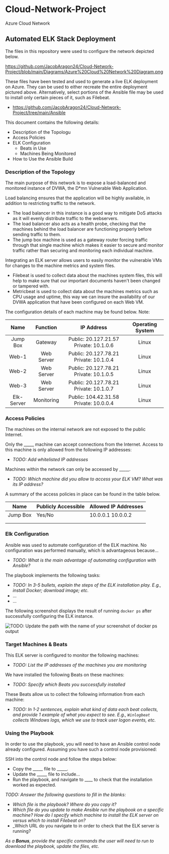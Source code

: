# Cloud-Network-Project
Azure Cloud Network

## Automated ELK Stack Deployment

The files in this repository were used to configure the network depicted below.

https://github.com/JacobAragon24/Cloud-Network-Project/blob/main/Diagrams/Azure%20Cloud%20Network%20Diagram.png

These files have been tested and used to generate a live ELK deployment on Azure. They can be used to either recreate the entire deployment pictured above. Alternatively, select portions of the Ansible file may be used to install only certain pieces of it, such as Filebeat.

  - https://github.com/JacobAragon24/Cloud-Network-Project/tree/main/Ansible

This document contains the following details:
- Description of the Topologu
- Access Policies
- ELK Configuration
  - Beats in Use
  - Machines Being Monitored
- How to Use the Ansible Build


### Description of the Topology

The main purpose of this network is to expose a load-balanced and monitored instance of DVWA, the D*mn Vulnerable Web Application.

Load balancing ensures that the application will be highly available, in addition to restricting traffic to the network.
- The load balancer in this instance is a good way to mitigate DoS attacks as it will evenly distribute traffic to the webservers. 
- The load balancer also acts as a health probe, checking that the machines behind the load balancer are functioning properly before sending traffic to them. 
- The jump box machine is used as a gateway router forcing traffic through that single machine which makes it easier to secure and monitor traffic rather than securing and monitoring each individual machine.

Integrating an ELK server allows users to easily monitor the vulnerable VMs for changes to the machine metrics and system files.
- Filebeat is used to collect data about the machines system files, this will help to make sure that our important documents haven't been changed or tampered with. 
- Metricbeat is used to collect data about the machines metrics such as CPU usage and uptime, this way we can insure the availability of our DVWA application that have been configured on each Web VM. 

The configuration details of each machine may be found below.
Note: 

|    Name    |  Function  |               IP Address               | Operating System |
|:----------:|:----------:|:--------------------------------------:|:----------------:|
| Jump Box   |   Gateway  | Public: 20.127.21.57 Private: 10.1.0.6 |       Linux      |
|    Web-1   | Web Server | Public: 20.127.78.21 Private: 10.1.0.4 |       Linux      |
|    Web-2   | Web Server | Public: 20.127.78.21 Private: 10.1.0.5 |       Linux      |
|    Web-3   | Web Server | Public: 20.127.78.21 Private: 10.1.0.7 |       Linux      |
| Elk-Server | Monitoring | Public: 104.42.31.58 Private: 10.0.0.4 |       Linux      |

### Access Policies

The machines on the internal network are not exposed to the public Internet. 

Only the _____ machine can accept connections from the Internet. Access to this machine is only allowed from the following IP addresses:
- _TODO: Add whitelisted IP addresses_

Machines within the network can only be accessed by _____.
- _TODO: Which machine did you allow to access your ELK VM? What was its IP address?_

A summary of the access policies in place can be found in the table below.

| Name     | Publicly Accessible | Allowed IP Addresses |
|----------|---------------------|----------------------|
| Jump Box | Yes/No              | 10.0.0.1 10.0.0.2    |
|          |                     |                      |
|          |                     |                      |

### Elk Configuration

Ansible was used to automate configuration of the ELK machine. No configuration was performed manually, which is advantageous because...
- _TODO: What is the main advantage of automating configuration with Ansible?_

The playbook implements the following tasks:
- _TODO: In 3-5 bullets, explain the steps of the ELK installation play. E.g., install Docker; download image; etc._
- ...
- ...

The following screenshot displays the result of running `docker ps` after successfully configuring the ELK instance.

![TODO: Update the path with the name of your screenshot of docker ps output](Images/docker_ps_output.png)

### Target Machines & Beats
This ELK server is configured to monitor the following machines:
- _TODO: List the IP addresses of the machines you are monitoring_

We have installed the following Beats on these machines:
- _TODO: Specify which Beats you successfully installed_

These Beats allow us to collect the following information from each machine:
- _TODO: In 1-2 sentences, explain what kind of data each beat collects, and provide 1 example of what you expect to see. E.g., `Winlogbeat` collects Windows logs, which we use to track user logon events, etc._

### Using the Playbook
In order to use the playbook, you will need to have an Ansible control node already configured. Assuming you have such a control node provisioned: 

SSH into the control node and follow the steps below:
- Copy the _____ file to _____.
- Update the _____ file to include...
- Run the playbook, and navigate to ____ to check that the installation worked as expected.

_TODO: Answer the following questions to fill in the blanks:_
- _Which file is the playbook? Where do you copy it?_
- _Which file do you update to make Ansible run the playbook on a specific machine? How do I specify which machine to install the ELK server on versus which to install Filebeat on?_
- _Which URL do you navigate to in order to check that the ELK server is running?

_As a **Bonus**, provide the specific commands the user will need to run to download the playbook, update the files, etc._
